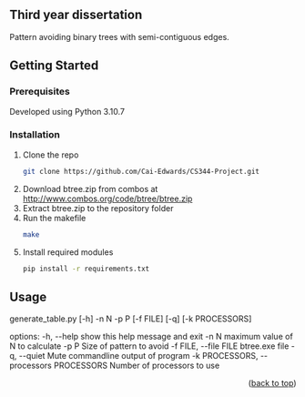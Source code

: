 <!-- Improved compatibility of back to top link: See: https://github.com/othneildrew/Best-README-Template/pull/73 -->
<a name="readme-top"></a>
<!--
*** Thanks for checking out the Best-README-Template. If you have a suggestion
*** that would make this better, please fork the repo and create a pull request
*** or simply open an issue with the tag "enhancement".
*** Don't forget to give the project a star!
*** Thanks again! Now go create something AMAZING! :D
-->


<!-- ABOUT THE PROJECT -->
## Third year dissertation

Pattern avoiding binary trees with semi-contiguous edges.


<!-- GETTING STARTED -->
## Getting Started

### Prerequisites

Developed using Python 3.10.7

### Installation

1. Clone the repo
   ```sh
   git clone https://github.com/Cai-Edwards/CS344-Project.git
   ```
2. Download btree.zip from combos at http://www.combos.org/code/btree/btree.zip
3. Extract btree.zip to the repository folder
4. Run the makefile
   ```sh
   make
   ```
5. Install required modules
   ```sh
   pip install -r requirements.txt
   ```

<!-- USAGE EXAMPLES -->
## Usage

generate_table.py [-h] -n N -p P [-f FILE] [-q] [-k PROCESSORS]

options:
  -h, --help            show this help message and exit
  -n N                  maximum value of N to calculate
  -p P                  Size of pattern to avoid
  -f FILE, --file FILE  btree.exe file
  -q, --quiet           Mute commandline output of program
  -k PROCESSORS, --processors PROCESSORS
                        Number of processors to use

<p align="right">(<a href="#readme-top">back to top</a>)</p>